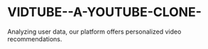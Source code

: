 # VIDTUBE--A-YOUTUBE-CLONE-
Analyzing user data, our platform offers personalized video recommendations.
